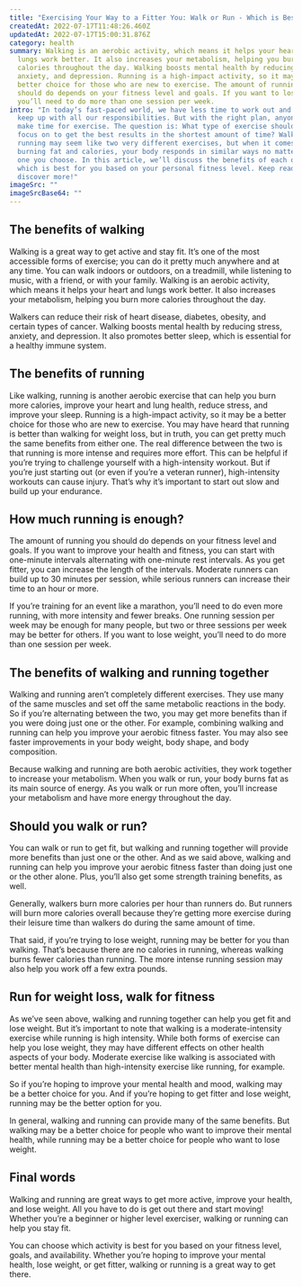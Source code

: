 ```yaml
---
title: "Exercising Your Way to a Fitter You: Walk or Run - Which is Best For You?"
createdAt: 2022-07-17T11:48:26.460Z
updatedAt: 2022-07-17T15:00:31.876Z
category: health
summary: Walking is an aerobic activity, which means it helps your heart and
  lungs work better. It also increases your metabolism, helping you burn more
  calories throughout the day. Walking boosts mental health by reducing stress,
  anxiety, and depression. Running is a high-impact activity, so it may be a
  better choice for those who are new to exercise. The amount of running you
  should do depends on your fitness level and goals. If you want to lose weight,
  you’ll need to do more than one session per week.
intro: "In today’s fast-paced world, we have less time to work out and still
  keep up with all our responsibilities. But with the right plan, anyone can
  make time for exercise. The question is: What type of exercise should you
  focus on to get the best results in the shortest amount of time? Walking or
  running may seem like two very different exercises, but when it comes to
  burning fat and calories, your body responds in similar ways no matter which
  one you choose. In this article, we’ll discuss the benefits of each one and
  which is best for you based on your personal fitness level. Keep reading to
  discover more!"
imageSrc: ""
imageSrcBase64: ""
---
```


## The benefits of walking

Walking is a great way to get active and stay fit. It’s one of the most accessible forms of exercise; you can do it pretty much anywhere and at any time. You can walk indoors or outdoors, on a treadmill, while listening to music, with a friend, or with your family. Walking is an aerobic activity, which means it helps your heart and lungs work better. It also increases your metabolism, helping you burn more calories throughout the day.

Walkers can reduce their risk of heart disease, diabetes, obesity, and certain types of cancer. Walking boosts mental health by reducing stress, anxiety, and depression. It also promotes better sleep, which is essential for a healthy immune system.

## The benefits of running

Like walking, running is another aerobic exercise that can help you burn more calories, improve your heart and lung health, reduce stress, and improve your sleep. Running is a high-impact activity, so it may be a better choice for those who are new to exercise. You may have heard that running is better than walking for weight loss, but in truth, you can get pretty much the same benefits from either one. The real difference between the two is that running is more intense and requires more effort. This can be helpful if you’re trying to challenge yourself with a high-intensity workout. But if you’re just starting out (or even if you’re a veteran runner), high-intensity workouts can cause injury. That’s why it’s important to start out slow and build up your endurance.

## How much running is enough?

The amount of running you should do depends on your fitness level and goals. If you want to improve your health and fitness, you can start with one-minute intervals alternating with one-minute rest intervals. As you get fitter, you can increase the length of the intervals. Moderate runners can build up to 30 minutes per session, while serious runners can increase their time to an hour or more.

If you’re training for an event like a marathon, you’ll need to do even more running, with more intensity and fewer breaks. One running session per week may be enough for many people, but two or three sessions per week may be better for others.
If you want to lose weight, you’ll need to do more than one session per week.

## The benefits of walking and running together

Walking and running aren’t completely different exercises. They use many of the same muscles and set off the same metabolic reactions in the body. So if you’re alternating between the two, you may get more benefits than if you were doing just one or the other. For example, combining walking and running can help you improve your aerobic fitness faster. You may also see faster improvements in your body weight, body shape, and body composition.

Because walking and running are both aerobic activities, they work together to increase your metabolism. When you walk or run, your body burns fat as its main source of energy. As you walk or run more often, you’ll increase your metabolism and have more energy throughout the day.

## Should you walk or run?

You can walk or run to get fit, but walking and running together will provide more benefits than just one or the other. And as we said above, walking and running can help you improve your aerobic fitness faster than doing just one or the other alone. Plus, you’ll also get some strength training benefits, as well.

Generally, walkers burn more calories per hour than runners do. But runners will burn more calories overall because they’re getting more exercise during their leisure time than walkers do during the same amount of time.

That said, if you’re trying to lose weight, running may be better for you than walking. That’s because there are no calories in running, whereas walking burns fewer calories than running. The more intense running session may also help you work off a few extra pounds.

## Run for weight loss, walk for fitness

As we’ve seen above, walking and running together can help you get fit and lose weight. But it’s important to note that walking is a moderate-intensity exercise while running is high intensity. While both forms of exercise can help you lose weight, they may have different effects on other health aspects of your body. Moderate exercise like walking is associated with better mental health than high-intensity exercise like running, for example.

So if you’re hoping to improve your mental health and mood, walking may be a better choice for you. And if you’re hoping to get fitter and lose weight, running may be the better option for you.

In general, walking and running can provide many of the same benefits. But walking may be a better choice for people who want to improve their mental health, while running may be a better choice for people who want to lose weight.

## Final words

Walking and running are great ways to get more active, improve your health, and lose weight. All you have to do is get out there and start moving! Whether you’re a beginner or higher level exerciser, walking or running can help you stay fit.

You can choose which activity is best for you based on your fitness level, goals, and availability. Whether you’re hoping to improve your mental health, lose weight, or get fitter, walking or running is a great way to get there.
